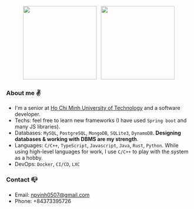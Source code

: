  <div align=center>
<!--   <h3>Profile summary</h3> -->
  <img height=200 src="https://github-profile-summary-cards.vercel.app/api/cards/most-commit-language?username=phucvinh57&theme=vue" />&nbsp&nbsp
  <img height=200 src="https://github-profile-summary-cards.vercel.app/api/cards/stats?username=phucvinh57&theme=vue" />
 </div>

### About me :v:
- I'm a senior at [Ho Chi Minh University of Technology](https://hcmut.edu.vn/) and a software developer.
- Techs: feel free to learn new frameworks (I have used `Spring boot` and many JS libraries).
- Databases: `MySQL`, `PostgreSQL`, `MongoDB`, `SQLite3`, `DynamoDB`. **Designing databases & working with DBMS are my strength**.
- Languages: `C/C++`, `TypeScript`, `Javascript`, `Java`, `Rust`, `Python`. While using high-level languages for work, I use `C/C++` to play with the system as a hobby.
- DevOps: `Docker`, `CI/CD`, `LXC`
### Contact :mailbox_closed:
- Email: npvinh0507@gmail.com
- Phone: +84373395726
